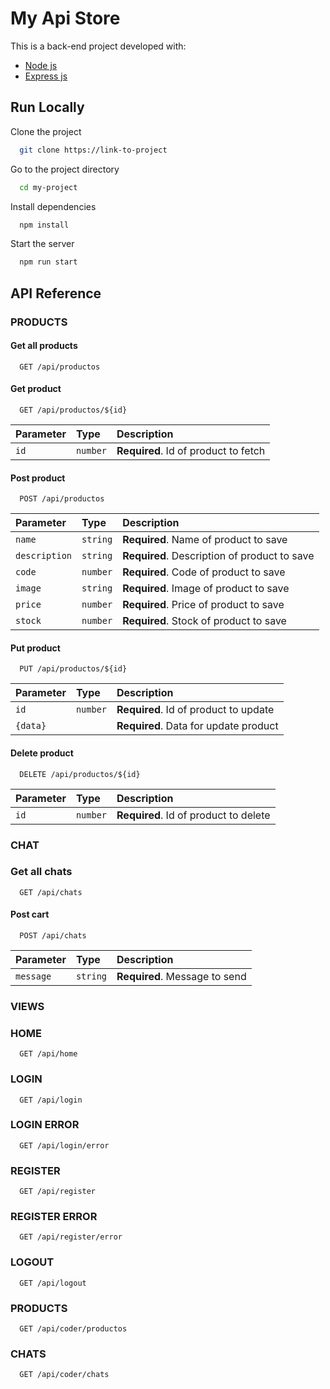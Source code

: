 
# My Api Store


This is a back-end project developed with:

- [Node js](https://nodejs.org/en/)
- [Express js](https://expressjs.com/es/)

## Run Locally

Clone the project

```bash
  git clone https://link-to-project
```

Go to the project directory

```bash
  cd my-project
```

Install dependencies

```bash
  npm install
```

Start the server

```bash
  npm run start
```


## API Reference

### PRODUCTS

#### Get all products

```http
  GET /api/productos
```

#### Get product

```http
  GET /api/productos/${id}
```

| Parameter | Type     | Description                       |
| :-------- | :------- | :-------------------------------- |
| `id`      | `number` | **Required**. Id of product to fetch |

#### Post product

```http
  POST /api/productos
```

| Parameter | Type     | Description                       |
| :-------- | :------- | :-------------------------------- |
| `name`      | `string` | **Required**. Name of product to save |
| `description`      | `string` | **Required**. Description of product to save |
| `code`      | `number` | **Required**. Code of product to save |
| `image`      | `string` | **Required**. Image of product to save |
| `price`      | `number` | **Required**. Price of product to save |
| `stock`      | `number` | **Required**. Stock of product to save |

#### Put product

```http
  PUT /api/productos/${id}
```

| Parameter | Type     | Description                       |
| :-------- | :------- | :-------------------------------- |
| `id`      | `number` | **Required**. Id of product to update |
| `{data}`      |  | **Required**. Data for update product |

#### Delete product

```http
  DELETE /api/productos/${id}
```

| Parameter | Type     | Description                       |
| :-------- | :------- | :-------------------------------- |
| `id`      | `number` | **Required**. Id of product to delete |


### CHAT

### Get all chats

```http
  GET /api/chats
```

#### Post cart

```http
  POST /api/chats
```
| Parameter | Type     | Description                       |
| :-------- | :------- | :-------------------------------- |
| `message`      | `string` | **Required**. Message to send |


### VIEWS

### HOME

```http
  GET /api/home
```

### LOGIN

```http
  GET /api/login
```

### LOGIN ERROR

```http
  GET /api/login/error
```

### REGISTER

```http
  GET /api/register
```

### REGISTER ERROR

```http
  GET /api/register/error
```

### LOGOUT

```http
  GET /api/logout
```

### PRODUCTS

```http
  GET /api/coder/productos
```

### CHATS

```http
  GET /api/coder/chats
```